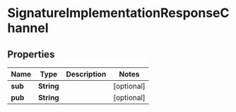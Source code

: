 

# SignatureImplementationResponseChannel

## Properties

Name | Type | Description | Notes
------------ | ------------- | ------------- | -------------
**sub** | **String** |  |  [optional]
**pub** | **String** |  |  [optional]



